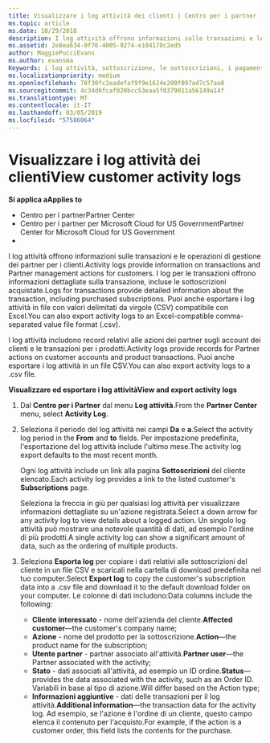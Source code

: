 ```yaml
---
title: Visualizzare i log attività dei clienti | Centro per i partner
ms.topic: article
ms.date: 10/29/2018
description: I log attività offrono informazioni sulle transazioni e le operazioni di gestione dei partner per i clienti.
ms.assetid: 2e8ea634-9f76-4005-9274-e104170c2ed5
author: MaggiePucciEvans
ms.author: evansma
Keywords: i log attività, sottoscrizione, le sottoscrizioni, i pagamenti, la fatturazione, le transazioni
ms.localizationpriority: medium
ms.openlocfilehash: 78f30fc2eadefaf9f9e1624e200f097ad7c57aa8
ms.sourcegitcommit: 4c34d6fcaf020bcc53eaa5f0379011a56149a14f
ms.translationtype: MT
ms.contentlocale: it-IT
ms.lasthandoff: 03/05/2019
ms.locfileid: "57586064"
---
```

# <a name="view-customer-activity-logs"></a><span data-ttu-id="9230e-104">Visualizzare i log attività dei clienti</span><span class="sxs-lookup"><span data-stu-id="9230e-104">View customer activity logs</span></span>

<span data-ttu-id="9230e-105">**Si applica a**</span><span class="sxs-lookup"><span data-stu-id="9230e-105">**Applies to**</span></span>

-  <span data-ttu-id="9230e-106">Centro per i partner</span><span class="sxs-lookup"><span data-stu-id="9230e-106">Partner Center</span></span>
-  <span data-ttu-id="9230e-107">Centro per i partner per Microsoft Cloud for US Government</span><span class="sxs-lookup"><span data-stu-id="9230e-107">Partner Center for Microsoft Cloud for US Government</span></span>
-  


<span data-ttu-id="9230e-108">I log attività offrono informazioni sulle transazioni e le operazioni di gestione dei partner per i clienti.</span><span class="sxs-lookup"><span data-stu-id="9230e-108">Activity logs provide information on transactions and Partner management actions for customers.</span></span> <span data-ttu-id="9230e-109">I log per le transazioni offrono informazioni dettagliate sulla transazione, incluse le sottoscrizioni acquistate.</span><span class="sxs-lookup"><span data-stu-id="9230e-109">Logs for transactions provide detailed information about the transaction, including purchased subscriptions.</span></span> <span data-ttu-id="9230e-110">Puoi anche esportare i log attività in file con valori delimitati da virgole (CSV) compatibile con Excel.</span><span class="sxs-lookup"><span data-stu-id="9230e-110">You can also export activity logs to an Excel-compatible comma-separated value file format (.csv).</span></span>

<span data-ttu-id="9230e-111">I log attività includono record relativi alle azioni dei partner sugli account dei clienti e le transazioni per i prodotti.</span><span class="sxs-lookup"><span data-stu-id="9230e-111">Activity logs provide records for Partner actions on customer accounts and product transactions.</span></span> <span data-ttu-id="9230e-112">Puoi anche esportare i log attività in un file CSV.</span><span class="sxs-lookup"><span data-stu-id="9230e-112">You can also export activity logs to a .csv file.</span></span>

<span data-ttu-id="9230e-113">**Visualizzare ed esportare i log attività**</span><span class="sxs-lookup"><span data-stu-id="9230e-113">**View and export activity logs**</span></span>

1.  <span data-ttu-id="9230e-114">Dal **Centro per i Partner** dal menu **Log attività**.</span><span class="sxs-lookup"><span data-stu-id="9230e-114">From the **Partner Center** menu, select **Activity Log**.</span></span>
2.  <span data-ttu-id="9230e-115">Seleziona il periodo del log attività nei campi **Da** e **a**.</span><span class="sxs-lookup"><span data-stu-id="9230e-115">Select the activity log period in the **From** and **to** fields.</span></span> <span data-ttu-id="9230e-116">Per impostazione predefinita, l'esportazione del log attività include l'ultimo mese.</span><span class="sxs-lookup"><span data-stu-id="9230e-116">The activity log export defaults to the most recent month.</span></span>

    <span data-ttu-id="9230e-117">Ogni log attività include un link alla pagina **Sottoscrizioni** del cliente elencato.</span><span class="sxs-lookup"><span data-stu-id="9230e-117">Each activity log provides a link to the listed customer's **Subscriptions** page.</span></span>

    <span data-ttu-id="9230e-118">Seleziona la freccia in giù per qualsiasi log attività per visualizzare informazioni dettagliate su un'azione registrata.</span><span class="sxs-lookup"><span data-stu-id="9230e-118">Select a down arrow for any activity log to view details about a logged action.</span></span> <span data-ttu-id="9230e-119">Un singolo log attività può mostrare una notevole quantità di dati, ad esempio l'ordine di più prodotti.</span><span class="sxs-lookup"><span data-stu-id="9230e-119">A single activity log can show a significant amount of data, such as the ordering of multiple products.</span></span>

3.  <span data-ttu-id="9230e-120">Seleziona **Esporta log** per copiare i dati relativi alle sottoscrizioni del cliente in un file CSV e scaricali nella cartella di download predefinita nel tuo computer.</span><span class="sxs-lookup"><span data-stu-id="9230e-120">Select **Export log** to copy the customer's subscription data into a .csv file and download it to the default download folder on your computer.</span></span> <span data-ttu-id="9230e-121">Le colonne di dati includono:</span><span class="sxs-lookup"><span data-stu-id="9230e-121">Data columns include the following:</span></span>
    -   <span data-ttu-id="9230e-122">**Cliente interessato** - nome dell'azienda del cliente.</span><span class="sxs-lookup"><span data-stu-id="9230e-122">**Affected customer**—the customer's company name;</span></span>
    -   <span data-ttu-id="9230e-123">**Azione** - nome del prodotto per la sottoscrizione.</span><span class="sxs-lookup"><span data-stu-id="9230e-123">**Action**—the product name for the subscription;</span></span>
    -   <span data-ttu-id="9230e-124">**Utente partner** - partner associato all'attività.</span><span class="sxs-lookup"><span data-stu-id="9230e-124">**Partner user**—the Partner associated with the activity;</span></span>
    -   <span data-ttu-id="9230e-125">**Stato** - dati associati all'attività, ad esempio un ID ordine.</span><span class="sxs-lookup"><span data-stu-id="9230e-125">**Status**—provides the data associated with the activity, such as an Order ID.</span></span> <span data-ttu-id="9230e-126">Variabili in base al tipo di azione.</span><span class="sxs-lookup"><span data-stu-id="9230e-126">Will differ based on the Action type;</span></span>
    -   <span data-ttu-id="9230e-127">**Informazioni aggiuntive** - dati delle transazioni per il log attività.</span><span class="sxs-lookup"><span data-stu-id="9230e-127">**Additional information**—the transaction data for the activity log.</span></span> <span data-ttu-id="9230e-128">Ad esempio, se l'azione è l'ordine di un cliente, questo campo elenca il contenuto per l'acquisto.</span><span class="sxs-lookup"><span data-stu-id="9230e-128">For example, if the action is a customer order, this field lists the contents for the purchase.</span></span>

 

 



